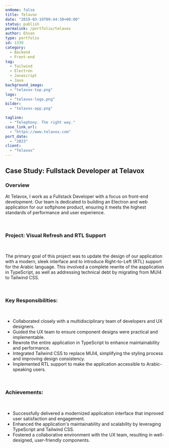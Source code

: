 ```yaml
---
onHome: false
title: Telavox
date: "2019-03-19T09:44:30+00:00"
status: publish
permalink: /portfolio/telavox
author: Ehsan
type: portfolio
id: 1339
category:
  - Backend
  - Front-end
tag:
  - Tailwind
  - Electron
  - Javascript
  - Java
background_image:
  - "telavox-top.png"
logo:
  - "telavox-logo.png"
bilder:
  - "telavox-app.png"

tagline:
  - "Telephony. The right way."
case_link_url:
  - "https://www.telavox.com"
port_date:
  - "2023"
client:
  - "Telavox"
---
```


<h2>Case Study: Fullstack Developer at Telavox</h2>

<h3>Overview</h3>

<p>At Telavox, I work as a Fullstack Developer with a focus on front-end development. Our team is dedicated to building an Electron and web application for our softphone product, ensuring it meets the highest standards of performance and user experience.</p>

<br />

<h3>Project: Visual Refresh and RTL Support</h3>
<br />

<p>The primary goal of this project was to update the design of our application with a modern, sleek interface and to introduce Right-to-Left (RTL) support for the Arabic language. This involved a complete rewrite of the aspplication in TypeScript, as well as addressing technical debt by migrating from MUI4 to Tailwind CSS.</p>

<br />

<h3>Key Responsibilities:</h3>
<br />
<ul>
    <li>Collaborated closely with a multidisciplinary team of developers and UX designers.</li>
    <li>Guided the UX team to ensure component designs were practical and implementable.</li>
    <li>Rewrote the entire application in TypeScript to enhance maintainability and performance.</li>
    <li>Integrated Tailwind CSS to replace MUI4, simplifying the styling process and improving design consistency.</li>
    <li>Implemented RTL support to make the application accessible to Arabic-speaking users.</li>
</ul>

<br />
<h3>Achievements:</h3>
<br />
<ul>
    <li>Successfully delivered a modernized application interface that improved user satisfaction and engagement.</li>
    <li>Enhanced the application's maintainability and scalability by leveraging TypeScript and Tailwind CSS.</li>
    <li>Fostered a collaborative environment with the UX team, resulting in well-designed, user-friendly components.</li>
</ul>
